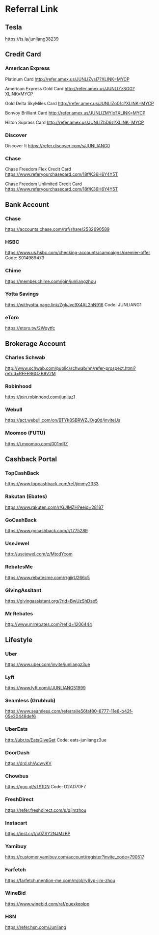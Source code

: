 # Referral Link

## Tesla

https://ts.la/junliang38239

## Credit Card

### American Express

Platinum Card http://refer.amex.us/JUNLIZvsI7?XLINK=MYCP

American Express Gold Card http://refer.amex.us/JUNLIZzSGG?XLINK=MYCP

Gold Delta SkyMiles Card http://refer.amex.us/JUNLIZo01c?XLINK=MYCP

Bonvoy Brilliant Card http://refer.amex.us/JUNLIZMYlo?XLINK=MYCP

Hilton Suprass Card http://refer.amex.us/JUNLIZbD6z?XLINK=MYCP

### Discover

Discover It https://refer.discover.com/s/JUNLIANG0

### Chase

Chase Freedom Flex Credit Card https://www.referyourchasecard.com/18f/K36H6Y4Y5T

Chase Freedom Unlimited Credit Card https://www.referyourchasecard.com/18f/K36H6Y4Y5T


## Bank Account

### Chase

https://accounts.chase.com/raf/share/2532690589

### HSBC

https://www.us.hsbc.com/checking-accounts/campaigns/premier-offer Code: S014989473

### Chime

https://member.chime.com/join/junliangzhou

### Yotta Savings

https://withyotta.page.link/ZgkJvc9X4AL2hN916 Code: JUNLIANG1

### eToro

https://etoro.tw/2Wqytfc


## Brokerage Account

### Charles Schwab

http://www.schwab.com/public/schwab/nn/refer-prospect.html?refrid=REFER6GZB9V2M

### Robinhood

https://join.robinhood.com/junliaz1

### Webull

https://act.webull.com/on/BTYk8SBRWZJO/g0d/inviteUs

### Moomoo (FUTU)

https://j.moomoo.com/001mRZ


## Cashback Portal

### TopCashBack

https://www.topcashback.com/ref/jimmy2333

### Rakutan (Ebates)

https://www.rakuten.com/r/GJIMZH?eeid=28187

### GoCashBack

https://www.gocashback.com/r/1775289

### UseJewel

http://usejewel.com/z/MtcdYcom

### RebatesMe

https://www.rebatesme.com/r/gjirU266c5

### GivingAssitant

https://givingassistant.org/?rid=BwUzShDse5

### Mr Rebates

http://www.mrrebates.com?refid=1206444


## Lifestyle

### Uber

https://www.uber.com/invite/junliangz3ue

### Lyft

https://www.lyft.com/i/JUNLIANG51999

### Seamless (Grubhub)

https://www.seamless.com/referral/e56faf80-8777-11e8-b42f-05e30448def6

### UberEats

http://ubr.to/EatsGiveGet Code: eats-junliangz3ue

### DoorDash

https://drd.sh/AdwvKV

### Chowbus

https://goo.gl/sTS1DN Code: D2AD70F7

### FreshDirect

https://refer.freshdirect.com/s/gjimzhou

### Instacart

https://inst.cr/t/c0ZSY2NJMzBP

### Yamibuy

https://customer.yamibuy.com/account/register?invite_code=790517

### Farfetch

https://farfetch.mention-me.com/m/ol/ry6yp-jim-zhou

### WineBid

https://www.winebid.com/raf/puexkqolpp

### HSN

https://refer.hsn.com/Junliang

